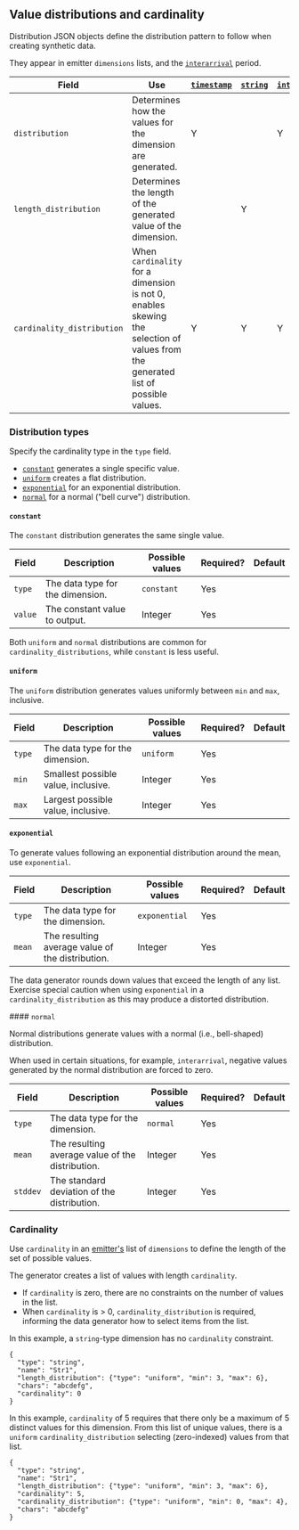 ## Value distributions and cardinality

Distribution JSON objects define the distribution pattern to follow when creating synthetic data.

They appear in emitter `dimensions` lists, and the [`interarrival`](./genspec-interarrival.md) period.

| Field | Use | [`timestamp`](./type-timestamp) | [`string`](./type-string.md) | [`int`](./type-int.md) | [`float`](./type-float.md) | [`ipaddress`](./type-ipaddress.md) |
|---|---|---|---|---|---|---|
| `distribution` | Determines how the values for the dimension are generated. | Y | | Y | Y | Y |
| `length_distribution` | Determines the length of the generated value of the dimension. | | Y |  | | | 
| `cardinality_distribution` | When `cardinality` for a dimension is not 0, enables skewing the selection of values from the generated list of possible values. | Y | Y | Y | Y | Y |

### Distribution types

Specify the cardinality type in the `type` field.

* [`constant`](#constant) generates a single specific value.
* [`uniform`](#uniform) creates a flat distribution.
* [`exponential`](#exponential) for an exponential distribution.
* [`normal`](#normal) for a normal ("bell curve") distribution.

#### `constant`

The `constant` distribution generates the same single value.

| Field | Description | Possible values | Required? | Default |
|---|---|---|---|---|
| `type` | The data type for the dimension. | `constant` | Yes ||
| `value` | The constant value to output. | Integer | Yes ||

Both `uniform` and `normal` distributions are common for `cardinality_distributions`, while `constant` is less useful.

#### `uniform`

The `uniform` distribution generates values uniformly between `min` and `max`, inclusive.

| Field | Description | Possible values | Required? | Default |
|---|---|---|---|---|
| `type` | The data type for the dimension. | `uniform` | Yes ||
| `min` | Smallest possible value, inclusive. | Integer | Yes ||
| `max` | Largest possible value, inclusive. | Integer | Yes ||

#### `exponential`

To generate values following an exponential distribution around the mean, use `exponential`.

| Field | Description | Possible values | Required? | Default |
|---|---|---|---|---|
| `type` | The data type for the dimension. | `exponential` | Yes ||
| `mean` | The resulting average value of the distribution. | Integer | Yes ||

The data generator rounds down values that exceed the length of any list. Exercise special caution when using `exponential` in a `cardinality_distribution` as this may produce a distorted distribution.

#### `normal`

Normal distributions generate values with a normal (i.e., bell-shaped) distribution.

When used in certain situations, for example, `interarrival`, negative values generated by the normal distribution are forced to zero.

| Field | Description | Possible values | Required? | Default |
|---|---|---|---|---|
| `type` | The data type for the dimension. | `normal` | Yes ||
| `mean` | The resulting average value of the distribution. | Integer | Yes ||
| `stddev` | The standard deviation of the distribution. | Integer | Yes ||

### Cardinality

Use `cardinality` in an [emitter's](./genspec-emitters.md) list of `dimensions` to define the length of the set of possible values.

The generator creates a list of values with length `cardinality`.

* If `cardinality` is zero, there are no constraints on the number of values in the list.
* When `cardinality` is > 0, `cardinality_distribution` is required, informing the data generator how to select items from the list.

In this example, a `string`-type dimension has no `cardinality` constraint.

```
{
  "type": "string",
  "name": "Str1",
  "length_distribution": {"type": "uniform", "min": 3, "max": 6},
  "chars": "abcdefg",
  "cardinality": 0
}
```

In this example, `cardinality` of 5 requires that there only be a maximum of 5 distinct values for this dimension.  From this list of unique values, there is a `uniform` `cardinality_distribution` selecting (zero-indexed) values from that list.

```
{
  "type": "string",
  "name": "Str1",
  "length_distribution": {"type": "uniform", "min": 3, "max": 6},
  "cardinality": 5,
  "cardinality_distribution": {"type": "uniform", "min": 0, "max": 4},
  "chars": "abcdefg"
}
```